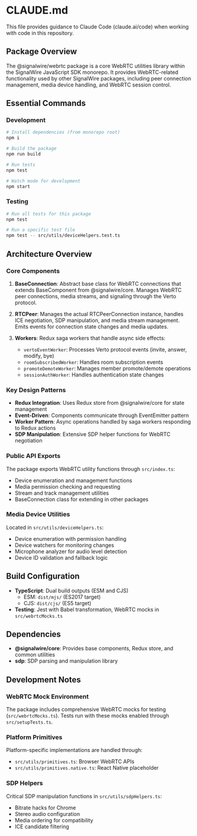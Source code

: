 # CLAUDE.md

This file provides guidance to Claude Code (claude.ai/code) when working with code in this repository.

## Package Overview

The @signalwire/webrtc package is a core WebRTC utilities library within the SignalWire JavaScript SDK monorepo. It provides WebRTC-related functionality used by other SignalWire packages, including peer connection management, media device handling, and WebRTC session control.

## Essential Commands

### Development

```bash
# Install dependencies (from monorepo root)
npm i

# Build the package
npm run build

# Run tests
npm test

# Watch mode for development
npm start
```

### Testing

```bash
# Run all tests for this package
npm test

# Run a specific test file
npm test -- src/utils/deviceHelpers.test.ts
```

## Architecture Overview

### Core Components

1. **BaseConnection**: Abstract base class for WebRTC connections that extends BaseComponent from @signalwire/core. Manages WebRTC peer connections, media streams, and signaling through the Verto protocol.

2. **RTCPeer**: Manages the actual RTCPeerConnection instance, handles ICE negotiation, SDP manipulation, and media stream management. Emits events for connection state changes and media updates.

3. **Workers**: Redux saga workers that handle async side effects:
   - `vertoEventWorker`: Processes Verto protocol events (invite, answer, modify, bye)
   - `roomSubscribedWorker`: Handles room subscription events
   - `promoteDemoteWorker`: Manages member promote/demote operations
   - `sessionAuthWorker`: Handles authentication state changes

### Key Design Patterns

- **Redux Integration**: Uses Redux store from @signalwire/core for state management
- **Event-Driven**: Components communicate through EventEmitter pattern
- **Worker Pattern**: Async operations handled by saga workers responding to Redux actions
- **SDP Manipulation**: Extensive SDP helper functions for WebRTC negotiation

### Public API Exports

The package exports WebRTC utility functions through `src/index.ts`:
- Device enumeration and management functions
- Media permission checking and requesting
- Stream and track management utilities
- BaseConnection class for extending in other packages

### Media Device Utilities

Located in `src/utils/deviceHelpers.ts`:
- Device enumeration with permission handling
- Device watchers for monitoring changes
- Microphone analyzer for audio level detection
- Device ID validation and fallback logic

## Build Configuration

- **TypeScript**: Dual build outputs (ESM and CJS)
  - ESM: `dist/mjs/` (ES2017 target)
  - CJS: `dist/cjs/` (ES5 target)
- **Testing**: Jest with Babel transformation, WebRTC mocks in `src/webrtcMocks.ts`

## Dependencies

- **@signalwire/core**: Provides base components, Redux store, and common utilities
- **sdp**: SDP parsing and manipulation library

## Development Notes

### WebRTC Mock Environment

The package includes comprehensive WebRTC mocks for testing (`src/webrtcMocks.ts`). Tests run with these mocks enabled through `src/setupTests.ts`.

### Platform Primitives

Platform-specific implementations are handled through:
- `src/utils/primitives.ts`: Browser WebRTC APIs
- `src/utils/primitives.native.ts`: React Native placeholder

### SDP Helpers

Critical SDP manipulation functions in `src/utils/sdpHelpers.ts`:
- Bitrate hacks for Chrome
- Stereo audio configuration
- Media ordering for compatibility
- ICE candidate filtering